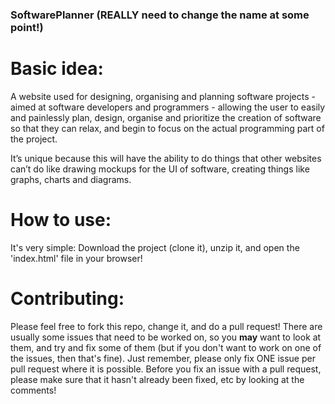 ### SoftwarePlanner (REALLY need to change the name at some point!)

# Basic idea:
A website used for designing, organising and planning software projects - aimed at software developers and programmers - allowing the user to easily and painlessly plan, design, organise and prioritize the creation of software so that they can relax, and begin to focus on the actual programming part of the project.

It’s unique because this will have the ability to do things that other websites can’t do like drawing mockups for the UI of software, creating things like graphs, charts and diagrams.

# How to use:
It's very simple: Download the project (clone it), unzip it, and open the 'index.html' file in your browser!

# Contributing:
Please feel free to fork this repo, change it, and do a pull request! 
There are usually some issues that need to be worked on, so you **may** want to look at them, and try and fix some of them (but if you don't want to work on one of the issues, then that's fine). Just remember, please only fix ONE issue per pull request where it is possible. Before you fix an issue with a pull request, please make sure that it hasn't already been fixed, etc by looking at the comments!
